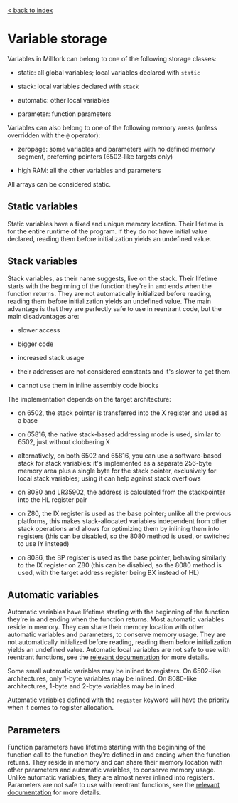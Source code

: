 [< back to index](../README.md)

# Variable storage

Variables in Millfork can belong to one of the following storage classes:

* static: all global variables; local variables declared with `static`

* stack: local variables declared with `stack`

* automatic: other local variables

* parameter: function parameters

Variables can also belong to one of the following memory areas 
(unless overridden with the `@` operator):

* zeropage: some variables and parameters with no defined memory segment, preferring pointers (6502-like targets only)

* high RAM: all the other variables and parameters

All arrays can be considered static.

## Static variables

Static variables have a fixed and unique memory location. 
Their lifetime is for the entire runtime of the program. 
If they do not have initial value declared, reading them before initialization yields an undefined value. 

## Stack variables

Stack variables, as their name suggests, live on the stack. 
Their lifetime starts with the beginning of the function they're in 
and ends when the function returns. 
They are not automatically initialized before reading, reading them before initialization yields an undefined value. 
The main advantage is that they are perfectly safe to use in reentrant code,
but the main disadvantages are:
 
* slower access

* bigger code

* increased stack usage

* their addresses are not considered constants and it's slower to get them

* cannot use them in inline assembly code blocks

The implementation depends on the target architecture:

* on 6502, the stack pointer is transferred into the X register and used as a base

* on 65816, the native stack-based addressing mode is used, similar to 6502, just without clobbering X

* alternatively, on both 6502 and 65816, you can use a software-based stack for stack variables:
    it's implemented as a separate 256-byte memory area plus a single byte for the stack pointer,
    exclusively for local stack variables; using it can help against stack overflows

* on 8080 and LR35902, the address is calculated from the stackpointer into the HL register pair

* on Z80, the IX register is used as the base pointer; unlike all the previous platforms,
this makes stack-allocated variables independent from other stack operations
and allows for optimizing them by inlining them into registers
(this can be disabled, so the 8080 method is used, or switched to use IY instead)

* on 8086, the BP register is used as the base pointer, behaving similarly to the IX register on Z80
(this can be disabled, so the 8080 method is used, with the target address register being BX instead of HL)

## Automatic variables

Automatic variables have lifetime starting with the beginning of the function they're in 
and ending when the function returns. 
Most automatic variables reside in memory. 
They can share their memory location with other automatic variables and parameters, 
to conserve memory usage. 
They are not automatically initialized before reading, reading them before initialization yields an undefined value. 
Automatic local variables are not safe to use with reentrant functions, see the [relevant documentation](../lang/reentrancy.md) for more details.

Some small automatic variables may be inlined to registers. 
On 6502-like architectures, only 1-byte variables may be inlined.
On 8080-like architectures, 1-byte and 2-byte variables may be inlined.

Automatic variables defined with the `register` keyword will have the priority when it comes to register allocation.

## Parameters

Function parameters have lifetime starting with the beginning 
of the function call to the function they're defined in 
and ending when the function returns. 
They reside in memory and can share their memory location with other parameters and automatic variables, 
to conserve memory usage. 
Unlike automatic variables, they are almost never inlined into registers.
Parameters are not safe to use with reentrant functions, see the [relevant documentation](../lang/reentrancy.md) for more details.


